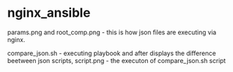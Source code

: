 # nginx_ansible


params.png and root_comp.png - this is how json files are executing via nginx.

compare_json.sh - executing playbook and after displays the difference beetween json scripts, 
script.png - the executon of compare_json.sh script
